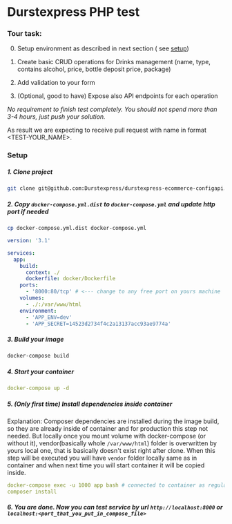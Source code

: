 # Durstexpress PHP test

### Tour task: 
0. Setup environment as described in next section ( see [setup](#setup))

1. Create basic CRUD operations for Drinks management (name, type, contains alcohol, price, bottle deposit price, package) 

2. Add validation to your form 

3. (Optional, good to have) Expose also API endpoints for each operation 

_No requirement to finish test completely. You should not spend more than 3-4 hours, just push your solution._ 

As result we are expecting to receive pull request with name in format <TEST-YOUR_NAME>.  


### Setup

##### 1. Clone project
```bash
git clone git@github.com:Durstexpress/durstexpress-ecommerce-configapi.git
```
##### 2. Copy  `docker-compose.yml.dist` to `docker-compose.yml` and update http port if needed
```bash
cp docker-compose.yml.dist docker-compose.yml
```

```yaml
version: '3.1'

services:
  app:
    build:
      context: ./
      dockerfile: docker/Dockerfile
    ports:
      - '8000:80/tcp' # <--- change to any free port on yours machine
    volumes:
      - ./:/var/www/html
    environment:
      - 'APP_ENV=dev'
      - 'APP_SECRET=14523d2734f4c2a13137acc93ae9774a'
```

##### 3. Build your image
```bash
docker-compose build
```

##### 4. Start your container
```yaml
docker-compose up -d
```

##### 5. (Only first time) Install dependencies inside container
Explanation: Composer dependencies are installed during the image build, so they are already inside of container and for production this step not needed. 
But locally once you mount volume with docker-compose (or without it), vendor(basically whole `/var/www/html`) folder is overwritten by yours local one, that is basically doesn't exist right after clone.
When this step will be executed you will have `vendor` folder locally same as in container and when next time you will start container it will be copied inside.
```yaml
docker-compose exec -u 1000 app bash # connected to container as regular user 
composer install
```

##### 6. You are done. Now you can test service by url `http://localhost:8000` or `localhost:<port_that_you_put_in_compose_file>`

 


